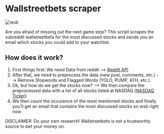 # Wallstreetbets scraper

![wsb](https://external-content.duckduckgo.com/iu/?u=https%3A%2F%2Fih0.redbubble.net%2Fimage.379601684.6062%2Fraf%2C360x360%2C075%2Ct%2Cfafafa%3Aca443f4786.jpg&f=1&nofb=1)

Are you afraid of missing out the next game stop?
This script scrapes the subreddit wallstreetbets for the most discussed stocks and
sends you an email which stocks you could add to your watchlist.

## How does it work?
1. First things first: We need Data from reddit --> [Reddit API](https://www.reddit.com/dev/api/)
2. After that, we need to preprocess the data (new post, comments, etc.) --> Remove Stopwords and Flagged Words (YOLO, PUMP, ATH, etc.).
3. Ok, but how do we get the stocks now? --> We then compare the preprocessed data with a list of all stocks listed at NASDAQ [(NASDAQ Ticker)](https://github.com/DanielGuo1/wallstreetbets_scraper/blob/main/res/nasdaq.txt)
4. We then count the occurence of the most mentioned stocks and finally you'll get an email that contains the most discussed stocks on wsb right now 

DISCLAIMER: Do your own research! Wallstreetbets is not a trustworthy source to bet your money on.
